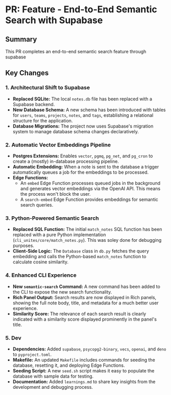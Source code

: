 # PR: Feature - End-to-End Semantic Search with Supabase

## Summary

This PR completes an end-to-end semantic search feature through supabase

## Key Changes

### 1. Architectural Shift to Supabase
- **Replaced SQLite:** The local `notes.db` file has been replaced with a Supabase backend.
- **New Database Schema:** A new schema has been introduced with tables for `users`, `teams`, `projects`, `notes`, and `tags`, establishing a relational structure for the application.
- **Database Migrations:** The project now uses Supabase's migration system to manage database schema changes declaratively.

### 2. Automatic Vector Embeddings Pipeline
- **Postgres Extensions:** Enables `vector`, `pgmq`, `pg_net`, and `pg_cron` to create a (mostly) in-database processing pipeline.
- **Automatic Embedding:** When a note is sent to the database a trigger automatically queues a job for the embeddings to be processed.
- **Edge Functions:**
    - An `embed` Edge Function processes queued jobs in the background and generates vector embeddings via the OpenAI API. This means the process won't block the user.
    - A `search-embed` Edge Function provides embeddings for semantic search queries.

### 3. Python-Powered Semantic Search
- **Replaced SQL Function:** The initial `match_notes` SQL function has been replaced with a pure Python implementation (`cli_unites/core/match_notes.py`). This was soley done for debugging purposes.
- **Client-Side Logic:** The `Database` class in `db.py` fetches the query embedding and calls the Python-based `match_notes` function to calculate cosine similarity.

### 4. Enhanced CLI Experience
- **New `semantic-search` Command:** A new command has been added to the CLI to expose the new search functionality.
- **Rich Panel Output:** Search results are now displayed in Rich panels, showing the full note body, title, and metadata for a much better user experience.
- **Similarity Score:** The relevance of each search result is clearly indicated with a similarity score displayed prominently in the panel's title.

### 5. Dev
- **Dependencies:** Added `supabase`, `psycopg2-binary`, `vecs`, `openai`, and `deno` to `pyproject.toml`.
- **Makefile:** An updated `Makefile` includes commands for seeding the database, resetting it, and deploying Edge Functions.
- **Seeding Script:** A new `seed.sh` script makes it easy to populate the database with sample data for testing.
- **Documentation:** Added `learnings.md` to share key insights from the development and debugging process.
